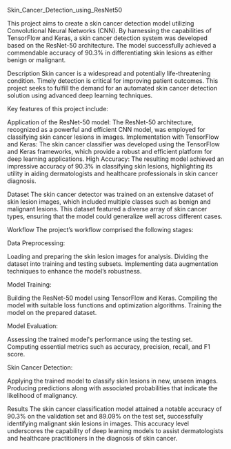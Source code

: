 Skin_Cancer_Detection_using_ResNet50

This project aims to create a skin cancer detection model utilizing Convolutional Neural Networks (CNN). By harnessing the capabilities of TensorFlow and Keras, a skin cancer detection system was developed based on the ResNet-50 architecture. The model successfully achieved a commendable accuracy of 90.3% in differentiating skin lesions as either benign or malignant.

Description
Skin cancer is a widespread and potentially life-threatening condition. Timely detection is critical for improving patient outcomes. This project seeks to fulfill the demand for an automated skin cancer detection solution using advanced deep learning techniques.

Key features of this project include:

Application of the ResNet-50 model: The ResNet-50 architecture, recognized as a powerful and efficient CNN model, was employed for classifying skin cancer lesions in images.
Implementation with TensorFlow and Keras: The skin cancer classifier was developed using the TensorFlow and Keras frameworks, which provide a robust and efficient platform for deep learning applications.
High Accuracy: The resulting model achieved an impressive accuracy of 90.3% in classifying skin lesions, highlighting its utility in aiding dermatologists and healthcare professionals in skin cancer diagnosis.

Dataset
The skin cancer detector was trained on an extensive dataset of skin lesion images, which included multiple classes such as benign and malignant lesions. This dataset featured a diverse array of skin cancer types, ensuring that the model could generalize well across different cases.

Workflow
The project’s workflow comprised the following stages:

Data Preprocessing:

Loading and preparing the skin lesion images for analysis.
Dividing the dataset into training and testing subsets.
Implementing data augmentation techniques to enhance the model’s robustness.

Model Training:

Building the ResNet-50 model using TensorFlow and Keras.
Compiling the model with suitable loss functions and optimization algorithms.
Training the model on the prepared dataset.

Model Evaluation:

Assessing the trained model's performance using the testing set.
Computing essential metrics such as accuracy, precision, recall, and F1 score.

Skin Cancer Detection:

Applying the trained model to classify skin lesions in new, unseen images.
Producing predictions along with associated probabilities that indicate the likelihood of malignancy.

Results
The skin cancer classification model attained a notable accuracy of 90.3% on the validation set and 89.09% on the test set, successfully identifying malignant skin lesions in images. This accuracy level underscores the capability of deep learning models to assist dermatologists and healthcare practitioners in the diagnosis of skin cancer.


